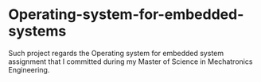 # Operating-system-for-embedded-systems
Such project regards the Operating system for embedded system assignment that I committed during my Master of Science in Mechatronics Engineering. 
